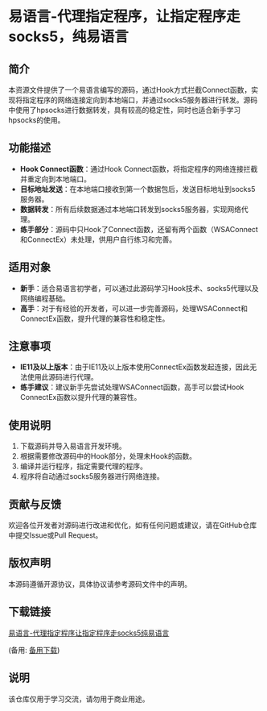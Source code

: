 # 易语言-代理指定程序，让指定程序走socks5，纯易语言

## 简介
本资源文件提供了一个易语言编写的源码，通过Hook方式拦截Connect函数，实现将指定程序的网络连接定向到本地端口，并通过socks5服务器进行转发。源码中使用了hpsocks进行数据转发，具有较高的稳定性，同时也适合新手学习hpsocks的使用。

## 功能描述
- **Hook Connect函数**：通过Hook Connect函数，将指定程序的网络连接拦截并重定向到本地端口。
- **目标地址发送**：在本地端口接收到第一个数据包后，发送目标地址到socks5服务器。
- **数据转发**：所有后续数据通过本地端口转发到socks5服务器，实现网络代理。
- **练手部分**：源码中只Hook了Connect函数，还留有两个函数（WSAConnect和ConnectEx）未处理，供用户自行练习和完善。

## 适用对象
- **新手**：适合易语言初学者，可以通过此源码学习Hook技术、socks5代理以及网络编程基础。
- **高手**：对于有经验的开发者，可以进一步完善源码，处理WSAConnect和ConnectEx函数，提升代理的兼容性和稳定性。

## 注意事项
- **IE11及以上版本**：由于IE11及以上版本使用ConnectEx函数发起连接，因此无法使用此源码进行代理。
- **练手建议**：建议新手先尝试处理WSAConnect函数，高手可以尝试Hook ConnectEx函数以提升代理的兼容性。

## 使用说明
1. 下载源码并导入易语言开发环境。
2. 根据需要修改源码中的Hook部分，处理未Hook的函数。
3. 编译并运行程序，指定需要代理的程序。
4. 程序将自动通过socks5服务器进行网络连接。

## 贡献与反馈
欢迎各位开发者对源码进行改进和优化，如有任何问题或建议，请在GitHub仓库中提交Issue或Pull Request。

## 版权声明
本源码遵循开源协议，具体协议请参考源码文件中的声明。

## 下载链接
[易语言-代理指定程序让指定程序走socks5纯易语言](https://pan.quark.cn/s/a068d22ed25f) 

(备用: [备用下载](https://pan.baidu.com/s/1PEGNSbNhTiBxgCjpmJr3Og?pwd=1234))

## 说明

该仓库仅用于学习交流，请勿用于商业用途。
